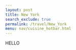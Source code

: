```yaml
---
layout: post 
title: New York
search_exclude: true
permalink: /travel/New_York
menu: nav/cuisine_hotbar.html
---
```


HELLO